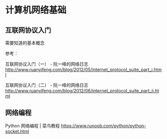 # 计算机网络基础

## 互联网协议入门

需要知道的基本概念

参考：

互联网协议入门（一） - 阮一峰的网络日志
http://www.ruanyifeng.com/blog/2012/05/internet_protocol_suite_part_i.html

互联网协议入门（二） - 阮一峰的网络日志
http://www.ruanyifeng.com/blog/2012/06/internet_protocol_suite_part_ii.html

## 网络编程

Python 网络编程 | 菜鸟教程
https://www.runoob.com/python/python-socket.html